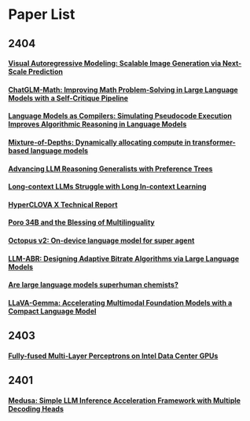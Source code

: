 # Paper List
## 2404
#### [Visual Autoregressive Modeling: Scalable Image Generation via Next-Scale Prediction](2404.02905.md)
#### [ChatGLM-Math: Improving Math Problem-Solving in Large Language Models with a Self-Critique Pipeline](2404.02893.md)
#### [Language Models as Compilers: Simulating Pseudocode Execution Improves Algorithmic Reasoning in Language Models](2404.02575.md)
#### [Mixture-of-Depths: Dynamically allocating compute in transformer-based language models](2404.02258.md)
#### [Advancing LLM Reasoning Generalists with Preference Trees](2404.02078.md)
#### [Long-context LLMs Struggle with Long In-context Learning](2404.02060.md)
#### [HyperCLOVA X Technical Report](2404.01954.md)
#### [Poro 34B and the Blessing of Multilinguality](2404.01856.md)
#### [Octopus v2: On-device language model for super agent](2404.01744.md)
#### [LLM-ABR: Designing Adaptive Bitrate Algorithms via Large Language Models](2404.01617.md)
#### [Are large language models superhuman chemists?](2404.01475.md)
#### [LLaVA-Gemma: Accelerating Multimodal Foundation Models with a Compact Language Model](2404.01331.md)
## 2403
#### [Fully-fused Multi-Layer Perceptrons on Intel Data Center GPUs](2403.17607.md)
## 2401
#### [Medusa: Simple LLM Inference Acceleration Framework with Multiple Decoding Heads](2401.10774.md)

